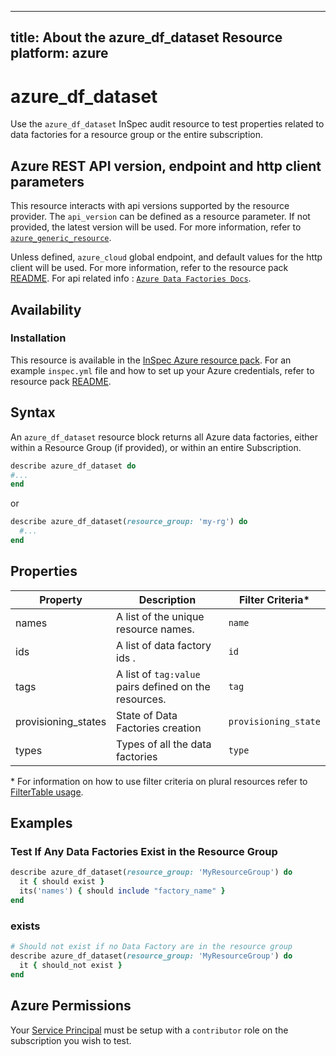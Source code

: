 
---
title: About the azure_df_dataset Resource
platform: azure
---

# azure_df_dataset

Use the `azure_df_dataset` InSpec audit resource to test properties related to data factories for a resource group or the entire subscription.

## Azure REST API version, endpoint and http client parameters

This resource interacts with api versions supported by the resource provider.
The `api_version` can be defined as a resource parameter.
If not provided, the latest version will be used.
For more information, refer to [`azure_generic_resource`](azure_generic_resource.md).

Unless defined, `azure_cloud` global endpoint, and default values for the http client will be used.
For more information, refer to the resource pack [README](../../README.md).
For api related info : [`Azure Data Factories Docs`](https://docs.microsoft.com/en-us/rest/api/datafactory/factories/list).
## Availability

### Installation

This resource is available in the [InSpec Azure resource pack](https://github.com/inspec/inspec-azure).
For an example `inspec.yml` file and how to set up your Azure credentials, refer to resource pack [README](../../README.md#Service-Principal).

## Syntax

An `azure_df_dataset` resource block returns all Azure data factories, either within a Resource Group (if provided), or within an entire Subscription.
  ```ruby
describe azure_df_dataset do
  #...
end
```
or
```ruby
describe azure_df_dataset(resource_group: 'my-rg') do
  #...
end
```

## Properties

|Property       | Description                                                                          | Filter Criteria<superscript>*</superscript> |
|---------------|--------------------------------------------------------------------------------------|-----------------|
| names          | A list of the unique resource names.                                                   | `name`            |
| ids            | A list of data factory ids .                                | `id`       |
| tags          | A list of `tag:value` pairs defined on the resources.                                | `tag`          |
| provisioning_states             | State of Data Factories creation                               |        `provisioning_state`         |
| types             |   Types of all the data factories | `type` |

<superscript>*</superscript> For information on how to use filter criteria on plural resources refer to [FilterTable usage](https://github.com/inspec/inspec/blob/master/dev-docs/filtertable-usage.md).

## Examples

### Test If Any Data Factories Exist in the Resource Group
```ruby
describe azure_df_dataset(resource_group: 'MyResourceGroup') do
  it { should exist }
  its('names') { should include "factory_name" }
end
```
### exists
```ruby
# Should not exist if no Data Factory are in the resource group
describe azure_df_dataset(resource_group: 'MyResourceGroup') do
  it { should_not exist }
end

```
## Azure Permissions

Your [Service Principal](https://docs.microsoft.com/en-us/azure/azure-resource-manager/resource-group-create-service-principal-portal) must be setup with a `contributor` role on the subscription you wish to test.
